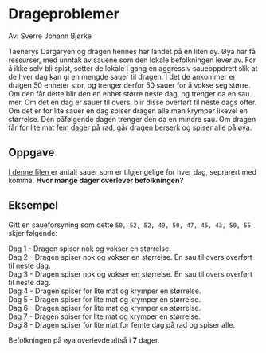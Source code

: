 # Drageproblemer

Av: Sverre Johann Bjørke

Taenerys Dargaryen og dragen hennes har landet på en liten øy. Øya har få ressurser, med unntak av sauene som den lokale befolkningen lever av. For å ikke selv bli spist, setter de lokale i gang en aggressiv saueoppdrett slik at de hver dag kan gi en mengde sauer til dragen. I det de ankommer er dragen 50 enheter stor, og trenger derfor 50 sauer for å vokse seg større. Om den får dette blir den en enhet større neste dag, og trenger da en sau mer. Om det en dag er sauer til overs, blir disse overført til neste dags offer. Om det er for lite sauer en dag spiser dragen alle men krymper likevel en størrelse. Den påfølgende dagen trenger den da en mindre sau. Om dragen får for lite mat fem dager på rad, går dragen berserk og spiser alle på øya.

## Oppgave 
[I denne filen ](https://gist.github.com/knowitkodekalender/77bf7dcec241844784beb797d356a23d)er antall sauer som er tilgjengelige for hver dag, seprarert med komma.  **Hvor mange dager overlever befolkningen?**

## Eksempel

Gitt en saueforsyning som dette `50, 52, 52, 49, 50, 47, 45, 43, 50, 55` skjer følgende:

Dag 1 - Dragen spiser nok og vokser en størrelse.  
Dag 2 - Dragen spiser nok og vokser en størrelse. En sau til overs overført til neste dag.  
Dag 3 - Dragen spiser nok og vokser en størrelse. En sau til overs overført til neste dag.  
Dag 4 - Dragen spiser for lite mat og krymper en størrelse.  
Dag 5 - Dragen spiser for lite mat og krymper en størrelse.  
Dag 6 - Dragen spiser for lite mat og krymper en størrelse.  
Dag 7 - Dragen spiser for lite mat og krymper en størrelse.  
Dag 8 - Dragen spiser for lite mat for femte dag på rad og spiser alle.  

Befolkningen på øya overlevde altså i **7** dager.